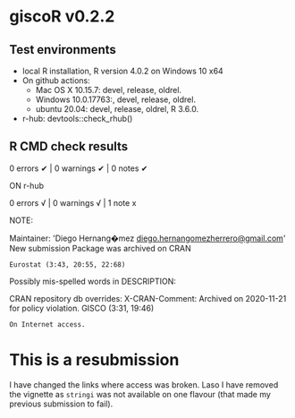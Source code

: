 # giscoR v0.2.2

## Test environments

* local R installation, R version 4.0.2 on Windows 10 x64
* On github actions:
  * Mac OS X 10.15.7: devel, release, oldrel.
  * Windows 10.0.17763:, devel, release, oldrel.
  * ubuntu 20.04: devel, release, oldrel, R 3.6.0.
* r-hub: devtools::check_rhub()


## R CMD check results

0 errors ✔ | 0 warnings ✔ | 0 notes ✔

ON r-hub

0 errors √ | 0 warnings √ | 1 note x

NOTE: 

  Maintainer: 'Diego Hernang�mez <diego.hernangomezherrero@gmail.com>'
  New submission
  Package was archived on CRAN
  
  
    Eurostat (3:43, 20:55, 22:68)
  Possibly mis-spelled words in DESCRIPTION:
  
  CRAN repository db overrides:
    X-CRAN-Comment: Archived on 2020-11-21 for policy violation.
    GISCO (3:31, 19:46)
  
    On Internet access.
    
# This is a resubmission

I have changed the links where access was broken. Laso I have removed the vignette as `stringi` was not available on one flavour (that made my previous submission to fail).
